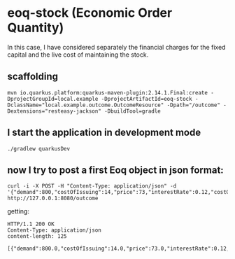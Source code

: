 # eoq-stock (Economic Order Quantity)

In this case, I have considered separately the financial charges for the fixed capital and the live cost of maintaining the stock.

## scaffolding

```shell
mvn io.quarkus.platform:quarkus-maven-plugin:2.14.1.Final:create -DprojectGroupId=local.example -DprojectArtifactId=eoq-stock -DclassName="local.example.outcome.OutcomeResource" -Dpath="/outcome" -Dextensions="resteasy-jackson" -DbuildTool=gradle
```

## I start the application in development mode

```shell
./gradlew quarkusDev
```

## now I try to post a first Eoq object in json format:

```shell
curl -i -X POST -H "Content-Type: application/json" -d '{"demand":800,"costOfIssuing":14,"price":73,"interestRate":0.12,"costOfStock":1}' http://127.0.0.1:8080/outcome
```

getting:

```text
HTTP/1.1 200 OK
Content-Type: application/json
content-length: 125

[{"demand":800.0,"costOfIssuing":14.0,"price":73.0,"interestRate":0.12,"costOfStock":1.0,"quantity":46,"ordersToProcess":17}]
```
